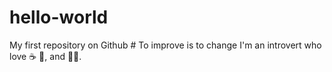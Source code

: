 # hello-world
My first repository on Github # To improve is to change
I'm an introvert who love :coffee: :cookie:, and :singer:.
